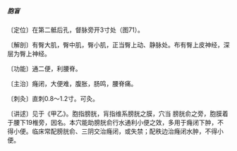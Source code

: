 ##### 胞盲

〔定位〕在第二骶后孔，督脉旁开3寸处（图71）。

〔解剖〕有臀大肌，臀中肌，臀小肌，正当臀上动、静脉处。布有臀上皮神经，深层为臀上神经。

〔功能〕通二便，利腰脊。

〔主治〕癃闭，大便难，腹胀，肠鸣，腰脊痛。

〔刺灸〕直刺0.8〜1.2寸。可灸。

〔讲逑〕见于《甲乙》。胞指膀胱，肓指维系膀胱之膜，穴当 膀胱俞之旁，胞膜着于腰下19椎旁，因名。本穴能助膀胱俞行水通利小便之效，多用于癃闭下肿，不得小便。临床常配膀胱俞、三阴交治癃闭，或失禁；配秩边治癃闭水肿，不得小便。
